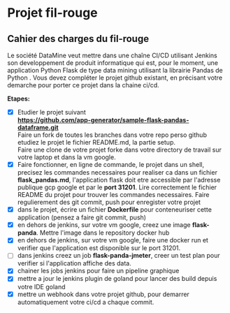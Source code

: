 # Projet fil-rouge

## Cahier des charges du fil-rouge
Le société DataMine veut mettre dans une chaîne CI/CD utilisant Jenkins son developpement 
de produit informatique qui est, pour le moment, une application Python Flask de type data mining utilisant la librairie Pandas de Python .
Vous devez compléter le projet github existant, en précisant votre demarche pour porter ce projet dans la chaine ci/cd.   

**Etapes:**  
- [x] Etudier le projet suivant   
  **https://github.com/app-generator/sample-flask-pandas-dataframe.git**  
  Faire un fork de toutes les branches dans votre repo perso github  
  etudiez le projet le fichier README.md, la partie setup.   
  Faire une clone de votre projet forke dans votre directory de travail sur votre laptop et 
  dans la vm google.
- [x] Faire fonctionner, en ligne de commande,  le projet dans un shell, precisez les commandes necessaires pour realiser ca dans un fichier **flask_pandas.md**, l'application flask doit etre accessible par l'adresse publique gcp google et par le **port 31201**. Lire correctement le fichier README du projet pour trouver les commandes necessaires. Faire regulierement des git commit, push pour enregister votre projet
- [x] dans le projet, écrire un fichier **Dockerfile** pour conteneuriser cette application (pensez a faire git commit, push) 
- [x] en dehors de jenkins, sur votre vm google, creez une image **flask-panda**. Mettre l'image dans le repository docker hub 
- [x] en dehors de jenkins, sur votre vm google,  faire une docker run et verifier que l'application est disponible sur le port 31201.
- [ ] dans jenkins creez un job **flask-panda-jmeter**, creer un test plan pour verifier si l'application affiche des data.
- [x] chainer les jobs jenkins pour faire un pipeline graphique
- [x] mettre a jour le jenkins plugin de goland pour lancer des build depuis votre IDE goland
- [x] mettre un webhook dans votre projet github, pour demarrer automatiquement votre ci/cd a chaque commit.
